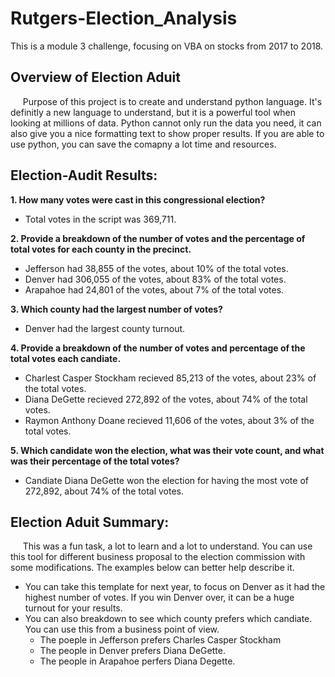 # Rutgers-Election_Analysis
This is a module 3 challenge, focusing on VBA on stocks from 2017 to 2018. 

## Overview of Election Aduit
&nbsp;&nbsp;&nbsp;&nbsp; Purpose of this project is to create and understand python language. It's definitly a new language to understand, but it is a powerful tool when looking at millions of data. Python cannot only run the data you need, it can also give you a nice formatting text to show proper results. If you are able to use python, you can save the comapny a lot time and resources. 


## Election-Audit Results:
**1. How many votes were cast in this congressional election?**
  - Total votes in the script was 369,711.  

**2. Provide a breakdown of the number of votes and the percentage of total votes for each county in the precinct.** 
  - Jefferson had 38,855 of the votes, about 10% of the total votes.
  - Denver had 306,055 of the votes, about 83% of the total votes.
  - Arapahoe had 24,801 of the votes, about 7% of the total votes.

**3. Which county had the largest number of votes?**
  - Denver had the largest county turnout. 

**4. Provide a breakdown of the number of votes and percentage of the total votes each candiate.**
  - Charlest Casper Stockham recieved 85,213 of the votes, about 23% of the total votes.
  - Diana DeGette recieved 272,892 of the votes, about 74% of the total votes.
  - Raymon Anthony Doane recieved 11,606 of the votes, about 3% of the total votes.

**5. Which candidate won the election, what was their vote count, and what was their percentage of the total votes?**
  - Candiate Diana DeGette won the election for having the most vote of 272,892, about 74% of the total votes.


## Election Aduit Summary:
&nbsp;&nbsp;&nbsp;&nbsp; This was a fun task, a lot to learn and a lot to understand. You can use this tool for different business proposal to the election commission with some modifications. The examples below can better help describe it.  
   - You can take this template for next year, to focus on Denver as it had the highest number of votes. If you win Denver over, it can be a huge turnout for your results. 
   - You can also breakdown to see which county prefers which candiate. You can use this from a business point of view. 
      - The poeple in Jefferson prefers Charles Casper Stockham
      - The people in Denver prefers Diana DeGette.
      - The people in Arapahoe perfers Diana Degette.  

